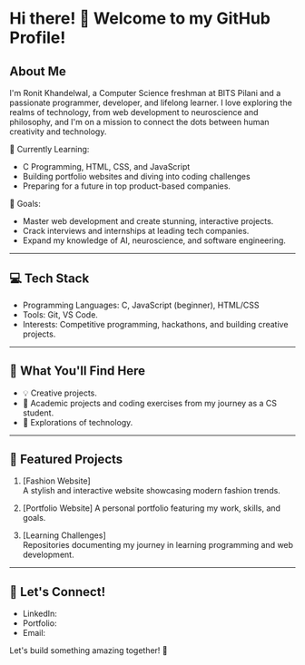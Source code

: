 # Hi there! 👋 Welcome to my GitHub Profile!

## About Me

I'm Ronit Khandelwal, a Computer Science freshman at BITS Pilani and a passionate programmer, developer, and lifelong learner. I love exploring the realms of technology, from web development to neuroscience and philosophy, and I'm on a mission to connect the dots between human creativity and technology.

🌱 Currently Learning:  
- C Programming, HTML, CSS, and JavaScript  
- Building portfolio websites and diving into coding challenges  
- Preparing for a future in top product-based companies.

🎯 Goals:  
- Master web development and create stunning, interactive projects.  
- Crack interviews and internships at leading tech companies.  
- Expand my knowledge of AI, neuroscience, and software engineering.

---

## 💻 Tech Stack

- Programming Languages: C, JavaScript (beginner), HTML/CSS  
- Tools: Git, VS Code. 
- Interests: Competitive programming, hackathons, and building creative projects.  

---

## 📖 What You'll Find Here

- 💡 Creative projects.  
- 🚀 Academic projects and coding exercises from my journey as a CS student.  
- 🧠 Explorations of technology.

---

## 📌 Featured Projects

1. [Fashion Website]  
   A stylish and interactive website showcasing modern fashion trends.  

2. [Portfolio Website]
   A personal portfolio featuring my work, skills, and goals.

3. [Learning Challenges]  
   Repositories documenting my journey in learning programming and web development.

---

## 🌟 Let's Connect!

- LinkedIn: 
- Portfolio:  
- Email: 

Let's build something amazing together! 🚀



